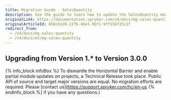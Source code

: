 ```yaml
---
title: Migration Guide - SalesQuantity
description: Use the guide to learn how to update the SalesQuantity module.
originalLink: https://documentation.spryker.com/v4/docs/mg-sales-quantity
originalArticleId: 850cb1d8-11f6-4be1-9bf1-9ff158725c1f
redirect_from:
  - /v4/docs/mg-sales-quantity
  - /v4/docs/en/mg-sales-quantity
---
```


## Upgrading from Version 1.* to Version 3.0.0

{% info_block infoBox %}
To dismantle the Horizontal Barrier and enable partial module updates on projects, a Technical Release took place. Public API of source and target major versions are equal. No migration efforts are required. Please [contact us](https://support.spryker.com/hc/en-us
{% endinfo_block %} if you have any questions.)

